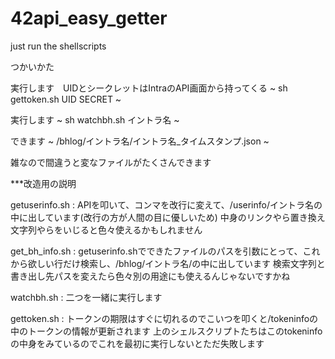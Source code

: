 # 42api_easy_getter
just run the shellscripts


つかいかた

実行します　UIDとシークレットはIntraのAPI画面から持ってくる
~
sh gettoken.sh UID SECRET
~

実行します
~
sh watchbh.sh イントラ名
~

できます
~
/bhlog/イントラ名/イントラ名_タイムスタンプ.json
~

雑なので間違うと変なファイルがたくさんできます


***改造用の説明

getuserinfo.sh : APIを叩いて、コンマを改行に変えて、/userinfo/イントラ名の中に出しています(改行の方が人間の目に優しいため)
				中身のリンクやら置き換え文字列やらをいじると色々使えるかもしれません

get_bh_info.sh : getuserinfo.shでできたファイルのパスを引数にとって、これから欲しい行だけ検索し、/bhlog/イントラ名/の中に出しています
				検索文字列と書き出し先パスを変えたら色々別の用途にも使えるんじゃないですかね

watchbh.sh : 二つを一緒に実行します

gettoken.sh : トークンの期限はすぐに切れるのでこいつを叩くと/tokeninfoの中のトークンの情報が更新されます
			上のシェルスクリプトたちはこのtokeninfoの中身をみているのでこれを最初に実行しないとただ失敗します



